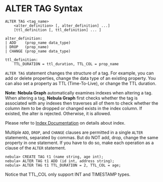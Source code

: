 # ALTER TAG Syntax

```ngql
ALTER TAG <tag_name>
    <alter_definition> [, alter_definition] ...]
    [ttl_definition [, ttl_definition] ... ]

alter_definition:
| ADD    (prop_name data_type)
| DROP   (prop_name)
| CHANGE (prop_name data_type)

ttl_definition:
    TTL_DURATION = ttl_duration, TTL_COL = prop_name
```

`ALTER TAG` statement changes the structure of a tag. For example, you can add or delete properties, change the data type of an existing property. You can also set a property as TTL (Time-To-Live), or change the TTL duration.

**Note:** **Nebula Graph** automatically examines indexes when altering a tag. When altering a tag, **Nebula Graph** first checks whether the tag is associated with any indexes then traverses all of them to check whether the column item to be dropped or changed exists in the index column. If existed, the alter is rejected. Otherwise, it is allowed.

Please refer to [Index Documentation](index.md) on details about index.

Multiple `ADD`, `DROP`, and `CHANGE` clauses are permitted in a single `ALTER` statements, separated by commas. But do NOT add, drop, change the same property in one statement. If you have to do so, make each operation as a clause of the `ALTER` statement.

```ngql
nebula> CREATE TAG t1 (name string, age int);
nebula> ALTER TAG t1 ADD (id int, address string);
nebula> ALTER TAG t1 TTL_DURATION = 2, TTL_COL = age;
```

Notice that TTL_COL only support INT and TIMESTAMP types.
